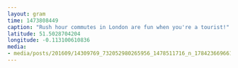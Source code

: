 ```yaml
---
layout: gram
time: 1473808449
caption: "Rush hour commutes in London are fun when you're a tourist!"
latitude: 51.5028704204
longitude: -0.113100610836
media:
- media/posts/201609/14309769_732052980265956_1478511716_n_17842366966193052.jpg
---
```

